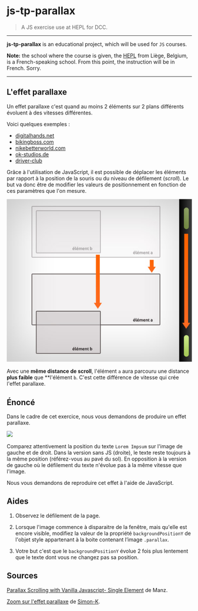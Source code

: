 # js-tp-parallax

> A JS exercise use at HEPL for DCC.

* * *

**js-tp-parallax** is an educational project, which will be used for `JS` courses.

**Note:** the school where the course is given, the [HEPL](http://www.provincedeliege.be/hauteecole) from Liège, Belgium, is a French-speaking school. From this point, the instruction will be in French. Sorry.

* * *

## L'effet parallaxe

Un effet parallaxe c'est quand au moins 2 éléments sur 2 plans différents évoluent à des vitesses différentes.

Voici quelques exemples : 

- [digitalhands.net](http://www.digitalhands.net/)
- [bikingboss.com](http://www.bikingboss.com/)
- [nikebetterworld.com](http://www.nikebetterworld.com/product)
- [ok-studios.de](http://www.ok-studios.de/home/)
- [driver-club](http://driver-club.uk.ubi.com/xbox/trends)



Grâce à l'utilisation de JavaScript, il est possible de déplacer les éléments par rapport à la position de la souris ou du niveau de défilement (*scroll*). Le but va donc être de modifier les valeurs de positionnement en fonction de ces paramètres que l'on mesure.

![](paralax5.jpg)

Avec une **même distance de scroll**, l'élément `a` aura parcouru une distance **plus faible** que **l'élément `b`. C'est cette différence de vitesse qui crée l'effet parallaxe.



## Énoncé

Dans le cadre de cet exercice, nous vous demandons de produire un effet parallaxe.

![](readme.gif)



Comparez attentivement la position du texte `Lorem Impsum` sur l'image de gauche et de droit. Dans la version sans JS (droite), le texte reste toujours à la même position (référez-vous au pavé du sol). En opposition à la version de gauche où le défilement du texte n'évolue pas à la même vitesse que l'image.

Nous vous demandons de reproduire cet effet à l'aide de JavaScript.

## Aides

1. Observez le défilement de la page. 

2. Lorsque l'image commence à disparaitre de la fenêtre, mais qu'elle est encore visible, modifiez la valeur de la propriété `backgroundPositionY` de l'objet style appartenant à la boite contenant l’image `.parallax`.

3. Votre but c'est que le `backgroundPositionY` évolue 2 fois plus lentement que le texte dont vous ne changez pas sa position.

## Sources 
[Parallax Scrolling with Vanilla Javascript- Single Element](https://codepen.io/manz/pen/QEyqyP) de Manz.  

[Zoom sur l'effet parallaxe](https://www.alsacreations.com/tuto/lire/1417-zoom-sur-effet-parallaxe.html) de [Simon-K](https://www.alsacreations.com/profil/lire/19193-Simon-K.html).   



